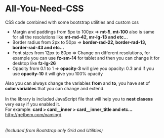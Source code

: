 # All-You-Need-CSS
CSS code combined with some bootstrap utilities and custom css

- Margin and paddings from 5px to 100px => <b>mt-5</b>, <b>mt-100</b> also is same for all the resolutions like <b>mt-md-42, mr-lg-13 and etc...</b>
- Border radius from 2px to 50px => <b>border-rad-22, border-rad-13, border-rad-43 and etc...</b>
- Font sizes from 12px to 80px => Change on different resolutions, for example you can use <b>fz-sm-14</b> for tablet and then you can change it for desktop like <b>fz-lg-26</b>
- Opacity from 0.1 to 1 => <b>opacity-3</b> will give you opacity: 0.3 and if you use <b>opacity-10</b> it will give you 100% opacity

Also you can always change the variables <b>from</b> and <b>to</b>, you have set of <b>color variables</b> that you can change and extend.
<br/> 
<br/> 
In the library is included JavaScript file that will help you to <b>nest clasess</b> very easy if you enabled it. 
<br/>
For example:
<b>card > card__inner > card__inner_title and etc...</b>
<br/>
http://getbem.com/naming/
<br/>
<br/>
<br/>
<i>(Included from Bootstrap only Grid and Utilities)</i>
